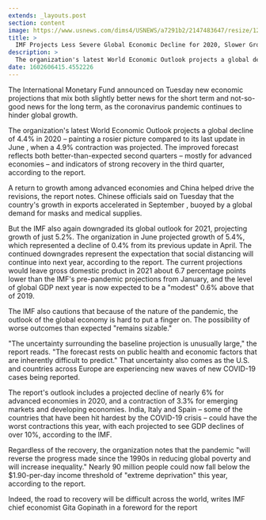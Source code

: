 ```yaml
--- 
extends: _layouts.post 
section: content 
image: https://www.usnews.com/dims4/USNEWS/a7291b2/2147483647/resize/1200x%3E/quality/85/?url=http%3A%2F%2Fmedia.beam.usnews.com%2F64%2Fdafc1d60249db340dae411341f80ce%2Fmedia%3A05c62e1016754c8cac6bf9ce972711b5Virus_Outbreak_Spain_93650.jpg 
title: > 
  IMF Projects Less Severe Global Economic Decline for 2020, Slower Growth for 2021 
description: > 
  The organization's latest World Economic Outlook projects a global decline of 4.4% in 2020 – painting a rosier picture compared to its last update in June , when a 4.9% contraction was projected.A return to growth among advanced economies and China helped drive the revisions, the report notes.But the IMF also again downgraded its global outlook for 2021, projecting growth of just 5.2%.The organization in June projected growth of 5.4%, which represented a decline of 0.4% from its previous update in April.The IMF also cautions that because of the nature of the pandemic, the outlook of the global economy is hard to put a finger on. 
date: 1602606415.4552226 
--- 
```

The International Monetary Fund announced on Tuesday new economic projections that mix both slightly better news for the short term and not-so-good news for the long term, as the coronavirus pandemic continues to hinder global growth.

The organization's latest World Economic Outlook projects a global decline of 4.4% in 2020 – painting a rosier picture compared to its last update in June , when a 4.9% contraction was projected. The improved forecast reflects both better-than-expected second quarters – mostly for advanced economies – and indicators of strong recovery in the third quarter, according to the report.

A return to growth among advanced economies and China helped drive the revisions, the report notes. Chinese officials said on Tuesday that the country's growth in exports accelerated in September , buoyed by a global demand for masks and medical supplies.

But the IMF also again downgraded its global outlook for 2021, projecting growth of just 5.2%. The organization in June projected growth of 5.4%, which represented a decline of 0.4% from its previous update in April. The continued downgrades represent the expectation that social distancing will continue into next year, according to the report. The current projections would leave gross domestic product in 2021 about 6.7 percentage points lower than the IMF's pre-pandemic projections from January, and the level of global GDP next year is now expected to be a "modest" 0.6% above that of 2019.

The IMF also cautions that because of the nature of the pandemic, the outlook of the global economy is hard to put a finger on. The possibility of worse outcomes than expected "remains sizable."

"The uncertainty surrounding the baseline projection is unusually large," the report reads. "The forecast rests on public health and economic factors that are inherently difficult to predict." That uncertainty also comes as the U.S. and countries across Europe are experiencing new waves of new COVID-19 cases being reported.

The report's outlook includes a projected decline of nearly 6% for advanced economies in 2020, and a contraction of 3.3% for emerging markets and developing economies. India, Italy and Spain – some of the countries that have been hit hardest by the COVID-19 crisis – could have the worst contractions this year, with each projected to see GDP declines of over 10%, according to the IMF.

Regardless of the recovery, the organization notes that the pandemic "will reverse the progress made since the 1990s in reducing global poverty and will increase inequality." Nearly 90 million people could now fall below the $1.90-per-day income threshold of "extreme deprivation" this year, according to the report.

Indeed, the road to recovery will be difficult across the world, writes IMF chief economist Gita Gopinath in a foreword for the report